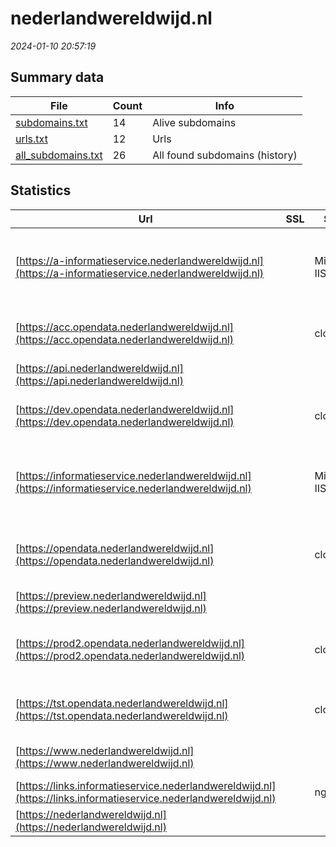 # nederlandwereldwijd.nl
*2024-01-10 20:57:19*
## Summary data
| File       | Count | Info |
|------------|-------|------|
|[subdomains.txt](/data/nederlandwereldwijd.nl/subdomains.txt)|14|Alive subdomains|
|[urls.txt](/data/nederlandwereldwijd.nl/urls.txt)|12|Urls|
|[all_subdomains.txt](/data/nederlandwereldwijd.nl/all_subdomains.txt)|26|All found subdomains (history)|
## Statistics
| Url | SSL | Server | Cookie | HSTS | CSP | XFO | XXP | RP | Tech |Title |
|------------|-------|------|------|------|------|------|------|------|------|------|
|[https://a-informatieservice.nederlandwereldwijd.nl](https://a-informatieservice.nederlandwereldwijd.nl)| |Microsoft-IIS/10...|:white_check_mark: |:white_check_mark: |:warning: | 1:white_check_mark: | | 3:white_check_mark: |Azure HSTS IIS:10.0 Microsoft ASP.NET Windows Server|Informatieservic...|
|[https://acc.opendata.nederlandwereldwijd.nl](https://acc.opendata.nederlandwereldwijd.nl)| |cloudflare|:white_check_mark: | | | 1:white_check_mark: | | 3:white_check_mark: |Cloudflare Cloudflare Bot Management||
|[https://api.nederlandwereldwijd.nl](https://api.nederlandwereldwijd.nl)| || |:white_check_mark: | 1:white_check_mark: | | 3:white_check_mark: |HSTS||
|[https://dev.opendata.nederlandwereldwijd.nl](https://dev.opendata.nederlandwereldwijd.nl)| |cloudflare|:white_check_mark: | | | 1:white_check_mark: | | 3:white_check_mark: |Cloudflare Cloudflare Bot Management||
|[https://informatieservice.nederlandwereldwijd.nl](https://informatieservice.nederlandwereldwijd.nl)| |Microsoft-IIS/10...|:white_check_mark: |:white_check_mark: |:warning: | 1:white_check_mark: | | 3:white_check_mark: |Azure HSTS IIS:10.0 Microsoft ASP.NET Windows Server|Informatieservic...|
|[https://opendata.nederlandwereldwijd.nl](https://opendata.nederlandwereldwijd.nl)| |cloudflare|:white_check_mark: |:white_check_mark: | 1:white_check_mark: | 2:white_check_mark: | 3:white_check_mark: |Cloudflare Cloudflare Bot Management HSTS||
|[https://preview.nederlandwereldwijd.nl](https://preview.nederlandwereldwijd.nl)| || |:white_check_mark: | | | | 3:white_check_mark: |HSTS||
|[https://prod2.opendata.nederlandwereldwijd.nl](https://prod2.opendata.nederlandwereldwijd.nl)| |cloudflare|:white_check_mark: |:white_check_mark: | 1:white_check_mark: | 2:white_check_mark: | 3:white_check_mark: |Cloudflare Cloudflare Bot Management HSTS||
|[https://tst.opendata.nederlandwereldwijd.nl](https://tst.opendata.nederlandwereldwijd.nl)| |cloudflare|:white_check_mark: | | | 1:white_check_mark: | | 3:white_check_mark: |Cloudflare Cloudflare Bot Management||
|[https://www.nederlandwereldwijd.nl](https://www.nederlandwereldwijd.nl)| || |:white_check_mark: | 1:white_check_mark: | | 3:white_check_mark: |Bloomreach HSTS HTTP/3|Home | Nederland...|
|[https://links.informatieservice.nederlandwereldwijd.nl](https://links.informatieservice.nederlandwereldwijd.nl)| |nginx| | | | | | 3:white_check_mark: |Nginx|404 Not Found|
|[https://nederlandwereldwijd.nl](https://nederlandwereldwijd.nl)| || |:white_check_mark: | 1:white_check_mark: | | 3:white_check_mark: |HSTS HTTP/3||
